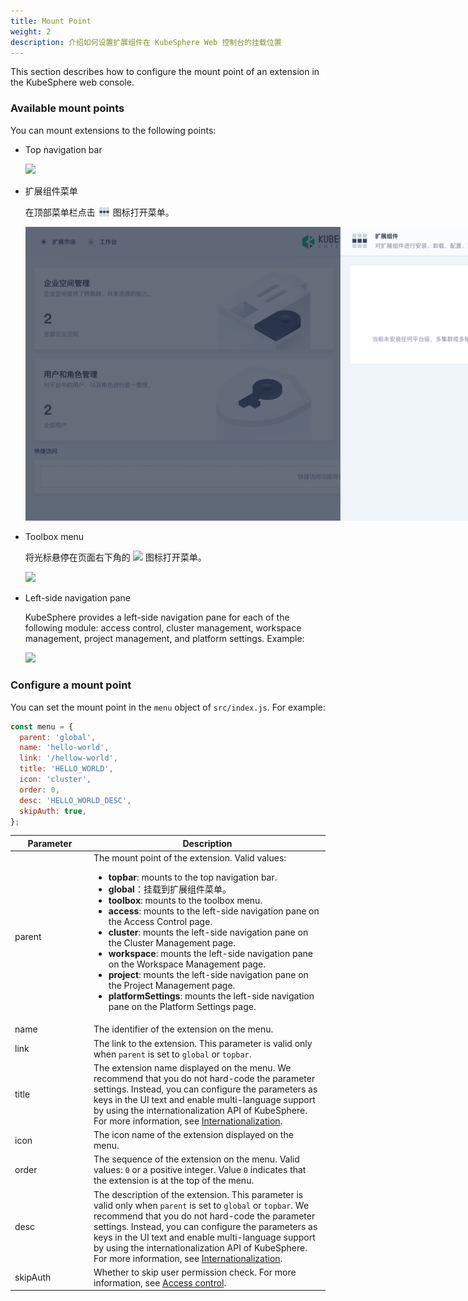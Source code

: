 ```yaml
---
title: Mount Point
weight: 2
description: 介绍如何设置扩展组件在 KubeSphere Web 控制台的挂载位置
---
```


This section describes how to configure the mount point of an extension in the KubeSphere web console.

### Available mount points

You can mount extensions to the following points:

* Top navigation bar

  <img src="./top-menu.png" style="max-width: 1000px; margin: 0px" />

* 扩展组件菜单

  在顶部菜单栏点击 <img src="./grid.svg" style="max-width: 20px; margin: 0px; display: inline; vertical-align: top" /> 图标打开菜单。

  <img src="./platform-menu.png" style="max-width: 1000px; margin: 0px" />

* Toolbox menu

  将光标悬停在页面右下角的 <img src="./hammer.svg" style="max-width: 20px; margin: 0px; display: inline; vertical-align: top" /> 图标打开菜单。

  <img src="./toolbox-menu.png" style="max-width: 1000px; margin: 0px" />

* Left-side navigation pane

  KubeSphere provides a left-side navigation pane for each of the following module: access control, cluster management, workspace management, project management, and platform settings. Example:

  <img src="./navigation-menu.png" style="max-width: 1000px; margin: 0px" />

### Configure a mount point

You can set the mount point in the `menu` object of `src/index.js`. For example:

```javascript
const menu = { 
  parent: 'global',
  name: 'hello-world',
  link: '/hellow-world',
  title: 'HELLO_WORLD',
  icon: 'cluster',
  order: 0,
  desc: 'HELLO_WORLD_DESC',
  skipAuth: true,
};
```

<table>
  <colsgroup>
    <col style="width: 25%;">
    <col style="width: 75%;">
  </colsgroup>
  <thead>
    <tr>
      <th>Parameter</th>
      <th>Description</th>
    </tr>
  <thead>
  <tbody>
    <tr>
      <td>parent</td>
      <td>The mount point of the extension. Valid values:
        <ul>
          <li><strong>topbar</strong>: mounts to the top navigation bar.</li>
          <li><strong>global</strong>：挂载到扩展组件菜单。</li>
          <li><strong>toolbox</strong>: mounts to the toolbox menu.</li>
          <li><strong>access</strong>: mounts to the left-side navigation pane on the Access Control page.</li>
          <li><strong>cluster</strong>: mounts the left-side navigation pane on the Cluster Management page.</li>
          <li><strong>workspace</strong>: mounts the left-side navigation pane on the Workspace Management page.</li>
          <li><strong>project</strong>: mounts the left-side navigation pane on the Project Management page.</li>
          <li><strong>platformSettings</strong>: mounts the left-side navigation pane on the Platform Settings page.</li>
        </ul>
      </td>
    </tr>
    <tr>
      <td>name</td>
      <td>The identifier of the extension on the menu.</td>
    </tr>
    <tr>
      <td>link</td><td>The link to the extension. This parameter is valid only when <code>parent</code> is set to <code>global</code> or <code>topbar</code>.</td>
    </tr>
    <tr>
      <td>title</td><td>The extension name displayed on the menu. We recommend that you do not hard-code the parameter settings. Instead, you can configure the parameters as keys in the UI text and enable multi-language support by using the internationalization API of KubeSphere. For more information, see <a href="../internationalization">Internationalization</a>.</td>
    </tr>
    <tr>
      <td>icon</td><td>The icon name of the extension displayed on the menu. </td>
    </tr>
    <tr>
      <td>order</td><td>The sequence of the extension on the menu. Valid values: <code>0</code> or a positive integer. Value <code>0</code> indicates that the extension is at the top of the menu.</td>
    </tr>
    <tr>
      <td>desc</td><td>The description of the extension. This parameter is valid only when <code>parent</code> is set to <code>global</code> or <code>topbar</code>. We recommend that you do not hard-code the parameter settings. Instead, you can configure the parameters as keys in the UI text and enable multi-language support by using the internationalization API of KubeSphere. For more information, see <a href="../internationalization">Internationalization</a>.</td>
    </tr>
    <tr>
      <td>skipAuth</td><td>Whether to skip user permission check. For more information, see <a href="../access-control">Access control</a>.</td>
    </tr>
  </tbody>
</table>

